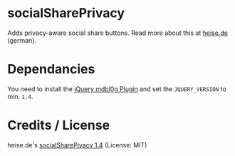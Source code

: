 # socialSharePrivacy
Adds privacy-aware social share buttons. Read more about this at [heise.de](http://www.heise.de/ct/artikel/2-Klicks-fuer-mehr-Datenschutz-1333879.html) (german).

# Dependancies
You need to install the [jQuery mdbl0g Plugin]() and set the `JQUERY_VERSION` to min. `1.4`.

# Credits / License
heise.de's [socialSharePivacy 1.4](http://www.heise.de/extras/socialshareprivacy/) (License: MIT)